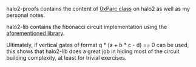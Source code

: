 halo2-proofs contains the content of [0xParc class](https://learn.0xparc.org/halo2/) on halo2 as well
as my personal notes.

halo2-lib contains the fibonacci circuit implementation using the [aforementioned library](https://github.com/axiom-crypto/halo2-lib).  

Ultimately, if vertical gates of format q * (a + b * c - d) == 0 can be used, this shows that halo2-lib does a great job in hiding most of the circuit building complexity, at least for trivial exercises.